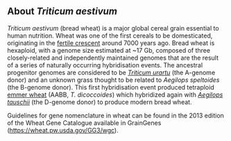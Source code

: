 About *Triticum aestivum*
-------------------------

*Triticum aestivum* (bread wheat) is a major global cereal grain
essential to human nutrition. Wheat was one of the first cereals to be
domesticated, originating in the [fertile
crescent](http://en.wikipedia.org/wiki/Fertile_Crescent) around 7000
years ago. Bread wheat is hexaploid, with a genome size estimated at
\~17 Gb, composed of three closely-related and independently maintained
genomes that are the result of a series of naturally occurring
hybridisation events. The ancestral progenitor genomes are considered to
be [*Triticum
urartu*](/Triticum_urartu "Triticum urartu in Ensembl Plants") (the
A-genome donor) and an unknown grass thought to be related to *Aegilops
speltoides* (the B-genome donor). This first hybridisation event
produced tetraploid [emmer
wheat](http://plants.ensembl.org/Triticum_dicoccoides) (AABB, *T.
dicoccoides*) which hybridized again with *[Aegilops
tauschii](/Aegilops_tauschii "Aegilops tauschii in Ensembl Plants")*
(the D-genome donor) to produce modern bread wheat.

Guidelines for gene nomenclature in wheat can be found in the 2013 edition of the Wheat Gene Catalogue available in GrainGenes (https://wheat.pw.usda.gov/GG3/wgc).
